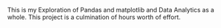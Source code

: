 This is my Exploration of Pandas and matplotlib and Data Analytics as a whole. This project is a culmination of hours worth of effort.
